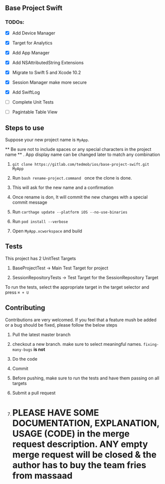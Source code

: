 
  

## Base Project Swift

  

  

### TODOs:

  

  

-  [X] Add Device Manager

  

-  [X] Target for Analytics

  

-  [X] Add App Manager

  

-  [X] Add NSAttributedString Extensions

  

-  [X] Migrate to Swift 5 and Xcode 10.2

  

-  [X] Session Manager make more secure

  

-  [X] Add SwiftLog

  

- [ ] Complete Unit Tests

  

- [ ] Pagintable Table View

  

  

## Steps to use

  

  

Suppose your new project name is `MyApp`.

  

** Be sure not to include spaces or any special characters in the project name ** . App display name can be changed later to match any combination

  

  

1.  `git clone https://gitlab.com/tedmob/ios/base-project-swift.git MyApp`

  

  

2. Run `bash rename-project.command ` once the clone is done.

  

  

3. This will ask for the new name and a confirmation

  

  

4. Once rename is don, It will commit the new changes with a special commit message

  

  

5. Run `carthage update --platform iOS --no-use-binaries`

  

  

6. Run `pod install --verbose`

  

  

7. Open `MyApp.xcworkspace` and build

  
  

## Tests

  

This project has 2 UnitTest Targets

  

1. BaseProjectTest -> Main Test Target for project

2. SessionRepositoryTests -> Test Target for the SessionRepository Target

  

To run the tests, select the appropriate target in the target selector and press `⌘ + U `

  
  

##  Contributing

Contributions are very welcomed. If you feel that a feature mush be added or a bug should be fixed, please follow the below steps

  

1. Pull the latest master branch

2. checkout a new branch. make sure to select meaningful names. `fixing-many-bugs`  **is not**

3. Do the code

4. Commit

5. Before pushing, make sure to run the tests and have them passing on all targets

6. Submit a pull request

7.  # PLEASE HAVE SOME DOCUMENTATION, EXPLANATION, USAGE (CODE) in the merge request description. ANY empty merge request will be closed & the author has to buy the team fries from massaad
